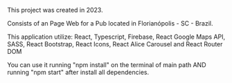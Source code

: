 This project was created in 2023.

Consists of an Page Web for a Pub located in Florianópolis - SC - Brazil.

This application utilize: React, Typescript, Firebase, React Google Maps API, SASS, React Bootstrap, React Icons, React Alice Carousel and React Router DOM

You can use it running "npm install" on the terminal of main path AND running "npm start" after install all dependencies.

